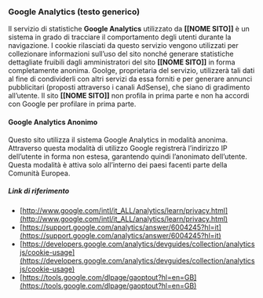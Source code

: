 ### Google Analytics (testo generico)
Il servizio di statistiche **Google Analytics** utilizzato da **[[NOME SITO]]** è un sistema in grado di tracciare il comportamento degli utenti durante la navigazione. 
I cookie rilasciati da questo servizio vengono utilizzati per collezionare informazioni sull’uso del sito nonché generare statistiche dettagliate fruibili dagli amministratori del sito **[[NOME SITO]]** in forma completamente anonima.
Goolge, proprietaria del servizio, utilizzerà tali dati al fine di condividerli con altri servizi da essa forniti e per generare annunci pubblicitari (proposti attraverso i canali AdSense), che siano di gradimento all’utente.
Il sito **[[NOME SITO]]** non profila in prima parte e non ha accordi con Google per profilare in prima parte.

#### Google Analytics Anonimo
Questo sito utilizza il sistema Google Analytics in modalità anonima.
Attraverso questa modalità di utilizzo Google registrerà l’indirizzo IP dell’utente in forma non estesa, garantendo quindi l’anonimato dell’utente. Questa modalità è attiva solo all’interno dei paesi facenti parte della Comunità Europea.

##### Link di riferimento
* [http://www.google.com/intl/it_ALL/analytics/learn/privacy.html](http://www.google.com/intl/it_ALL/analytics/learn/privacy.html)
* [https://support.google.com/analytics/answer/6004245?hl=it](https://support.google.com/analytics/answer/6004245?hl=it)
* [https://developers.google.com/analytics/devguides/collection/analyticsjs/cookie-usage](https://developers.google.com/analytics/devguides/collection/analyticsjs/cookie-usage)
* [https://tools.google.com/dlpage/gaoptout?hl=en=GB](https://tools.google.com/dlpage/gaoptout?hl=en=GB)
